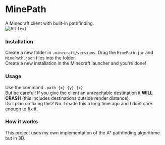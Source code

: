 # MinePath
A Minecraft client with built-in pathfinding.  
![Alt Text](https://github.com/KaiSomething/MinePath/blob/main/images/demo.gif)

### Installation
Create a new folder in `.minecraft/versions`. Drag the `MinePath.jar` and `MinePath.json` files into the folder.  
Create a new installation in the Minecraft launcher and you're done!

### Usage  
Use the command `.path {x} {y} {z}`  
But be careful! If you give the client an unreachable destination it **WILL CRASH** (this includes destinations outside render distance).  
Do I plan on fixing this? No. I made this a long time ago and I dont care enough to fix it.

### How it works
This project uses my own implementation of the A* pathfinding algorithme but in 3D.
